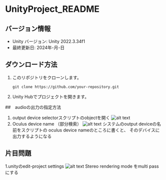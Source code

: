 # UnityProject_README

## バージョン情報
- Unity バージョン: Unity 2022.3.34f1
- 最終更新日: 2024年-月-日

## ダウンロード方法
1. このリポジトリをクローンします。
   ```
   git clone https://github.com/your-repository.git
   ```
2. Unity Hubでプロジェクトを開きます。


##　audioの出力の指定方法
1. output device selectorスクリプトのobjectを開く
![alt text](image.png)
2. Oculus device name （部分検索）
![alt text](image-1.png)
システムのoutput deviceの名前をスクリプトの
oculus device nameのところに書くと、
そのデバイスに出力するようになる

## 片目問題
1.unityのedit-project settings
![alt text](image-2.png)
Stereo rendering mode をmulti passにする